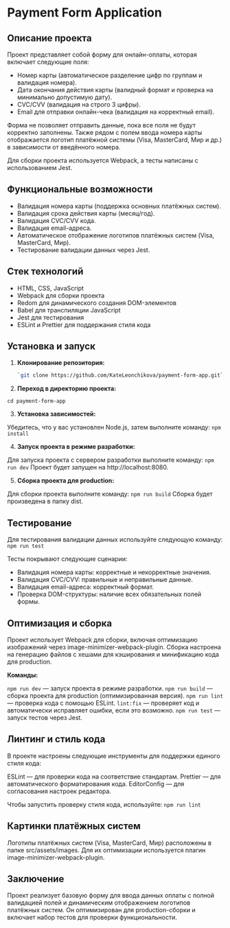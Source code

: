 # Payment Form Application

## Описание проекта

Проект представляет собой форму для онлайн-оплаты, которая включает следующие поля:

- Номер карты (автоматическое разделение цифр по группам и валидация номера).
- Дата окончания действия карты (валидный формат и проверка на минимально допустимую дату).
- CVC/CVV (валидация на строго 3 цифры).
- Email для отправки онлайн-чека (валидация на корректный email).

Форма не позволяет отправить данные, пока все поля не будут корректно заполнены.
Также рядом с полем ввода номера карты отображается логотип платёжной системы (Visa, MasterCard, Мир и др.) в зависимости от введённого номера.

Для сборки проекта используется Webpack, а тесты написаны с использованием Jest.

## Функциональные возможности

- Валидация номера карты (поддержка основных платёжных систем).
- Валидация срока действия карты (месяц/год).
- Валидация CVC/CVV кода.
- Валидация email-адреса.
- Автоматическое отображение логотипов платёжных систем (Visa, MasterCard, Мир).
- Тестирование валидации данных через Jest.

## Стек технологий

- HTML, CSS, JavaScript
- Webpack для сборки проекта
- Redom для динамического создания DOM-элементов
- Babel для транспиляции JavaScript
- Jest для тестирования
- ESLint и Prettier для поддержания стиля кода

## Установка и запуск

1. **Клонирование репозитория:**

   ```bash
   `git clone https://github.com/KateLeonchikova/payment-form-app.git`
   ```

2. **Переход в директорию проекта:**

`cd payment-form-app`

3. **Установка зависимостей:**

Убедитесь, что у вас установлен Node.js, затем выполните команду: `npm install`

4. **Запуск проекта в режиме разработки:**

Для запуска проекта с сервером разработки выполните команду: `npm run dev`
Проект будет запущен на http://localhost:8080.

5. **Сборка проекта для production:**

Для сборки проекта выполните команду: `npm run build`
Сборка будет произведена в папку dist.

## Тестирование

Для тестирования валидации данных используйте следующую команду: `npm run test`

Тесты покрывают следующие сценарии:

- Валидация номера карты: корректные и некорректные значения.
- Валидация CVC/CVV: правильные и неправильные данные.
- Валидация email-адреса: корректный формат.
- Проверка DOM-структуры: наличие всех обязательных полей формы.

## Оптимизация и сборка

Проект использует Webpack для сборки, включая оптимизацию изображений через image-minimizer-webpack-plugin. Сборка настроена на генерацию файлов с хешами для кэширования и минификацию кода для production.

**Команды:**

`npm run dev` — запуск проекта в режиме разработки.
`npm run build` — сборка проекта для production (оптимизированная версия).
`npm run lint` — проверка кода с помощью ESLint.
`lint:fix` — проверяет код и автоматически исправляет ошибки, если это возможно.
`npm run test` — запуск тестов через Jest.

## Линтинг и стиль кода

В проекте настроены следующие инструменты для поддержки единого стиля кода:

ESLint — для проверки кода на соответствие стандартам.
Prettier — для автоматического форматирования кода.
EditorConfig — для согласования настроек редактора.

Чтобы запустить проверку стиля кода, используйте: `npm run lint`

## Картинки платёжных систем

Логотипы платёжных систем (Visa, MasterCard, Мир) расположены в папке src/assets/images. Для их оптимизации используется плагин image-minimizer-webpack-plugin.

## Заключение

Проект реализует базовую форму для ввода данных оплаты с полной валидацией полей и динамическим отображением логотипов платёжных систем. Он оптимизирован для production-сборки и включает набор тестов для проверки функциональности.

